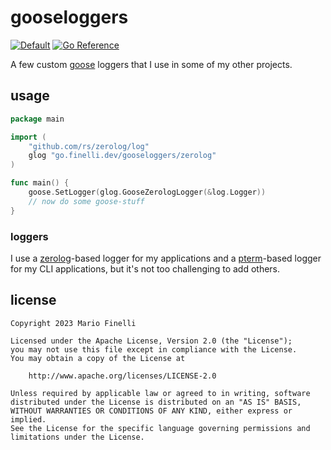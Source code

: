 # gooseloggers

[![Default](https://github.com/mfinelli/go-gooseloggers/actions/workflows/default.yml/badge.svg)](https://github.com/mfinelli/go-gooseloggers/actions/workflows/default.yml)
[![Go Reference](https://pkg.go.dev/badge/go.finelli.dev/gooseloggers.svg)](https://pkg.go.dev/go.finelli.dev/gooseloggers)

A few custom [goose](https://github.com/pressly/goose) loggers that I use in
some of my other projects.

## usage

```go
package main

import (
	"github.com/rs/zerolog/log"
	glog "go.finelli.dev/gooseloggers/zerolog"
)

func main() {
	goose.SetLogger(glog.GooseZerologLogger(&log.Logger))
	// now do some goose-stuff
}
```

### loggers

I use a [zerolog](https://github.com/rs/zerolog)-based logger for my
applications and a [pterm](https://github.com/pterm/pterm)-based logger for
my CLI applications, but it's not too challenging to add others.

## license

```
Copyright 2023 Mario Finelli

Licensed under the Apache License, Version 2.0 (the "License");
you may not use this file except in compliance with the License.
You may obtain a copy of the License at

    http://www.apache.org/licenses/LICENSE-2.0

Unless required by applicable law or agreed to in writing, software
distributed under the License is distributed on an "AS IS" BASIS,
WITHOUT WARRANTIES OR CONDITIONS OF ANY KIND, either express or implied.
See the License for the specific language governing permissions and
limitations under the License.
```
